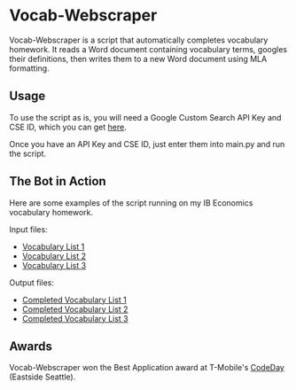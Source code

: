 # Vocab-Webscraper
Vocab-Webscraper is a script that automatically completes vocabulary homework. It reads a Word document containing vocabulary terms, googles their definitions, then writes them to a new Word document using MLA formatting. 

## Usage
To use the script as is, you will need a Google Custom Search API Key and CSE ID, which you can get [here](https://cse.google.com/create/new). 

Once you have an API Key and CSE ID, just enter them into main.py and run the script.

## The Bot in Action
Here are some examples of the script running on my IB Economics vocabulary homework.

Input files:
* [Vocabulary List 1](https://www.dropbox.com/s/mojcokhbqmilocm/Chapter%2017%20Fiscal%20policy%20vocabulary.pdf?dl=0)
* [Vocabulary List 2](https://www.dropbox.com/s/fhld40c6k53x8yt/Chapter-12-Aggreagate-demand-and-aggregate-supply-vocabulary.pdf?dl=0)
* [Vocabulary List 3](https://www.dropbox.com/s/ipc5dgakipgikgs/Chapter-22-Exchange-rates-vocabulary.pdf?dl=0)

Output files:
* [Completed Vocabulary List 1](https://www.dropbox.com/s/wy95up6b8iillhb/Chapter%2017%20Vocabulary.pdf?dl=0)
* [Completed Vocabulary List 2](https://www.dropbox.com/s/qp13331pfaf5yeq/Chapter-12-Vocabulary.pdf?dl=0)
* [Completed Vocabulary List 3](https://www.dropbox.com/s/lga1lv66kx9cn5x/Chapter-22-Vocabulary.pdf?dl=0)

## Awards
Vocab-Webscraper won the Best Application award at T-Mobile's [CodeDay](https://www.codeday.org/) (Eastside Seattle).












